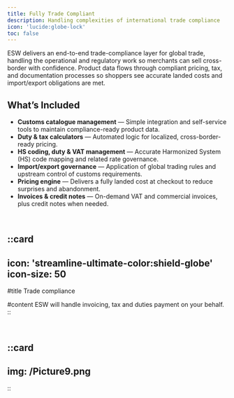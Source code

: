 ```yaml
---
title: Fully Trade Compliant
description: Handling complexities of international trade compliance
icon: 'lucide:globe-lock'
toc: false
---
```


ESW delivers an end-to-end trade-compliance layer for global trade, handling the operational and regulatory work so merchants can sell cross-border with confidence. Product data flows through compliant pricing, tax, and documentation processes so shoppers see accurate landed costs and import/export obligations are met.

## What’s Included

- **Customs catalogue management** — Simple integration and self-service tools to maintain compliance-ready product data.
- **Duty & tax calculators** — Automated logic for localized, cross-border-ready pricing.
- **HS coding, duty & VAT management** — Accurate Harmonized System (HS) code mapping and related rate governance.
- **Import/export governance** — Application of global trading rules and upstream control of customs requirements.
- **Pricing engine** — Delivers a fully landed cost at checkout to reduce surprises and abandonment.
- **Invoices & credit notes** — On-demand VAT and commercial invoices, plus credit notes when needed.

<br>

::card
---
icon: 'streamline-ultimate-color:shield-globe'
icon-size: 50
---

#title
Trade compliance

#content
ESW will handle invoicing, tax and duties payment on your behalf.
::

<br>

::card
---
img: /Picture9.png
---
::